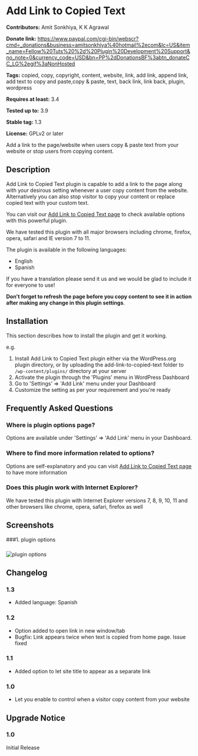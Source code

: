 # Add Link to Copied Text #
**Contributors:** Amit Sonkhiya, K K Agrawal
  
**Donate link:** https://www.paypal.com/cgi-bin/webscr?cmd=_donations&business=amitsonkhiya%40hotmail%2ecom&lc=US&item_name=Fellow%20Tuts%20%2d%20Plugin%20Development%20Support&no_note=0&currency_code=USD&bn=PP%2dDonationsBF%3abtn_donateCC_LG%2egif%3aNonHosted
  
**Tags:** copied, copy, copyright, content, website, link, add link, append link, add text to copy and paste,copy & paste, text, back link, link back, plugin, wordpress
  
**Requires at least:** 3.4
  
**Tested up to:** 3.9
  
**Stable tag:** 1.3
  
**License:** GPLv2 or later
  

Add a link to the page/website when users copy & paste text from your website or stop users from copying content.

## Description ##

Add Link to Copied Text plugin is capable to add a link to the page along with your desirous setting whenever a user copy content from the website. Alternatively you can also stop visitor to copy your content or replace copied text with your custom text.

You can visit our <a href="http://dev.fellowtuts.com/add-link-to-copied-text-plugin/">Add Link to Copied Text page</a> to check available options with this powerful plugin.

We have tested this plugin with all major browsers including chrome, firefox, opera, safari and IE version 7 to 11.

The plugin is available in the following languages:

* English
* Spanish

If you have a translation please send it us and we would be glad to include it for everyone to use!

<strong>Don't forget to refresh the page before you copy content to see it in action after making any change in this plugin settings</strong>.

## Installation ##

This section describes how to install the plugin and get it working.

e.g.

1. Install Add Link to Copied Text plugin either via the WordPress.org plugin directory, or by uploading the add-link-to-copied-text folder to `/wp-content/plugins/` directory at your server
2. Activate the plugin through the 'Plugins' menu in WordPress Dashboard
3. Go to 'Settings' => 'Add Link' menu under your Dashboard  
4. Customize the setting as per your requirement and you're ready


## Frequently Asked Questions ##

### Where is plugin options page? ###
Options are available under 'Settings' => 'Add Link' menu in your Dashboard.

### Where to find more information related to options? ###
Options are self-explanatory and you can visit <a href="http://dev.fellowtuts.com/add-link-to-copied-text-plugin/">Add Link to Copied Text page</a> to have more information

### Does this plugin work with Internet Explorer? ###
We have tested this plugin with Internet Explorer versions 7, 8, 9, 10, 11 and other browsers like chrome, opera, safari, firefox as well


## Screenshots ##
###1. plugin options
###
![plugin options
](https://s.w.org/plugins/add-link-to-copied-text/screenshot-1.png)



## Changelog ##

### 1.3 ###
* Added language: Spanish

### 1.2 ###
* Option added to open link in new window/tab
* Bugfix: Link appears twice when text is copied from home page. Issue fixed

### 1.1 ###
* Added option to let site title to appear as a separate link

### 1.0 ###
* Let you enable to control when a visitor copy content from your website


## Upgrade Notice ##

### 1.0 ###
Initial Release